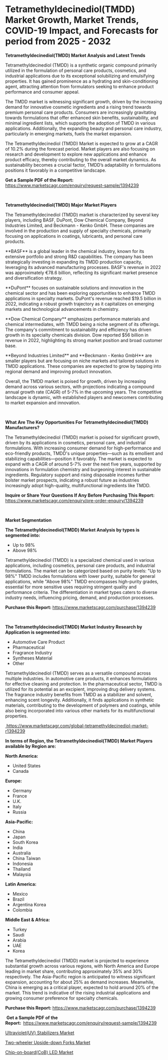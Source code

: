 <p><h1>Tetramethyldecinediol(TMDD) Market Growth, Market Trends, COVID-19 Impact, and Forecasts for period from 2025 - 2032</h1></p><p><strong>Tetramethyldecinediol(TMDD) Market Analysis and Latest Trends</strong></p>
<p><p>Tetramethyldecinediol (TMDD) is a synthetic organic compound primarily utilized in the formulation of personal care products, cosmetics, and industrial applications due to its exceptional solubilizing and emulsifying properties. It has gained prominence as a hydrating and skin-conditioning agent, attracting attention from formulators seeking to enhance product performance and consumer appeal. </p><p>The TMDD market is witnessing significant growth, driven by the increasing demand for innovative cosmetic ingredients and a rising trend towards premium personal care products. Consumers are increasingly gravitating towards formulations that offer enhanced skin benefits, sustainability, and minimal ingredient lists, which supports the adoption of TMDD in various applications. Additionally, the expanding beauty and personal care industry, particularly in emerging markets, fuels the market expansion.</p><p>The Tetramethyldecinediol (TMDD) Market is expected to grow at a CAGR of 10.2% during the forecast period. Market players are also focusing on research and development to explore new applications and enhance product efficacy, thereby contributing to the overall market dynamics. As sustainability becomes a crucial factor, TMDD’s adaptability in formulations positions it favorably in a competitive landscape.</p></p>
<p><strong>Get a Sample PDF of the Report:&nbsp;</strong> <a href="https://www.marketscagr.com/enquiry/request-sample/1394239?utm_campaign=1869&utm_medium=2&utm_source=Github&utm_content=ia&utm_term=22032025&utm_id=tetramethyldecinedioltmdd">https://www.marketscagr.com/enquiry/request-sample/1394239</a></p>
<p>&nbsp;</p>
<p><strong>Tetramethyldecinediol(TMDD) Major Market Players</strong></p>
<p><p>The Tetramethyldecinediol (TMDD) market is characterized by several key players, including BASF, DuPont, Dow Chemical Company, Beyond Industries Limited, and Beckmann - Kenko GmbH. These companies are involved in the production and supply of specialty chemicals, primarily focusing on applications in coatings, lubricants, and personal care products.</p><p>**BASF** is a global leader in the chemical industry, known for its extensive portfolio and strong R&D capabilities. The company has been strategically investing in expanding its TMDD production capacity, leveraging its advanced manufacturing processes. BASF's revenue in 2022 was approximately €78.6 billion, reflecting its significant market presence and diversification strategy.</p><p>**DuPont** focuses on sustainable solutions and innovation in the chemical sector and has been exploring opportunities to enhance TMDD applications in specialty markets. DuPont's revenue reached $19.5 billion in 2022, indicating a robust growth trajectory as it capitalizes on emerging markets and technological advancements in chemistry.</p><p>**Dow Chemical Company** emphasizes performance materials and chemical intermediates, with TMDD being a niche segment of its offerings. The company's commitment to sustainability and efficiency has driven growth in its specialty chemicals division. Dow reported $56 billion in revenue in 2022, highlighting its strong market position and broad customer base.</p><p>**Beyond Industries Limited** and **Beckmann - Kenko GmbH** are smaller players but are focusing on niche markets and tailored solutions in TMDD applications. These companies are expected to grow by tapping into regional demand and improving product innovation.</p><p>Overall, the TMDD market is poised for growth, driven by increasing demand across various sectors, with projections indicating a compound annual growth rate (CAGR) of 5-7% in the upcoming years. The competitive landscape is dynamic, with established players and newcomers contributing to market expansion and innovation.</p></p>
<p>&nbsp;</p>
<p><strong>What Are The Key Opportunities For Tetramethyldecinediol(TMDD) Manufacturers?</strong></p>
<p><p>The Tetramethyldecinediol (TMDD) market is poised for significant growth, driven by its applications in cosmetics, personal care, and industrial formulations. With increasing consumer demand for high-performance and eco-friendly products, TMDD's unique properties—such as its emollient and stabilizing capabilities—position it favorably. The market is expected to expand with a CAGR of around 5-7% over the next five years, supported by innovations in formulation chemistry and burgeoning interest in sustainable ingredients. Regulatory support and rising disposable incomes further bolster market prospects, indicating a robust future as industries increasingly adopt high-quality, multifunctional ingredients like TMDD.</p></p>
<p><strong>Inquire or Share Your Questions If Any Before Purchasing This Report:</strong> <a href="https://www.marketscagr.com/enquiry/pre-order-enquiry/1394239?utm_campaign=1869&utm_medium=2&utm_source=Github&utm_content=ia&utm_term=22032025&utm_id=tetramethyldecinedioltmdd">https://www.marketscagr.com/enquiry/pre-order-enquiry/1394239</a></p>
<p>&nbsp;</p>
<p><strong>Market Segmentation</strong></p>
<p><strong>The Tetramethyldecinediol(TMDD) Market Analysis by types is segmented into:</strong></p>
<p><ul><li>Up to 98%</li><li>Above 98%</li></ul></p>
<p><p>Tetramethyldecinediol (TMDD) is a specialized chemical used in various applications, including cosmetics, personal care products, and industrial formulations. The market can be categorized based on purity levels: "Up to 98%" TMDD includes formulations with lower purity, suitable for general applications, while "Above 98%" TMDD encompasses high-purity grades, essential for more sensitive uses requiring stringent quality and performance criteria. The differentiation in market types caters to diverse industry needs, influencing pricing, demand, and production processes.</p></p>
<p><strong>Purchase this Report:&nbsp;</strong><a href="https://www.marketscagr.com/purchase/1394239?utm_campaign=1869&utm_medium=2&utm_source=Github&utm_content=ia&utm_term=22032025&utm_id=tetramethyldecinedioltmdd">https://www.marketscagr.com/purchase/1394239</a></p>
<p>&nbsp;</p>
<p><strong>The Tetramethyldecinediol(TMDD) Market Industry Research by Application is segmented into:</strong></p>
<p><ul><li>Automotive Care Product</li><li>Pharmaceutical</li><li>Fragrance Industry</li><li>Syntheses Material</li><li>Other</li></ul></p>
<p><p>Tetramethyldecinediol (TMDD) serves as a versatile compound across multiple industries. In automotive care products, it enhances formulations for effective cleaning and protection. In the pharmaceutical sector, TMDD is utilized for its potential as an excipient, improving drug delivery systems. The fragrance industry benefits from TMDD as a stabilizer and solvent, enhancing scent longevity. Additionally, it finds applications in synthetic materials, contributing to the development of polymers and coatings, while also being incorporated into various other markets for its multifunctional properties.</p></p>
<p><a href="https://www.marketscagr.com/global-tetramethyldecinediol-market-r1394239?utm_campaign=1869&utm_medium=2&utm_source=Github&utm_content=ia&utm_term=22032025&utm_id=tetramethyldecinedioltmdd">&nbsp;https://www.marketscagr.com/global-tetramethyldecinediol-market-r1394239</a></p>
<p><strong>In terms of Region, the Tetramethyldecinediol(TMDD) Market Players available by Region are:</strong></p>
<p>
    <p> <strong> North America: </strong>
        <ul>
            <li>United States</li>
            <li>Canada</li>
        </ul>
        </p> 
    <p> <strong> Europe: </strong>
        <ul>
            <li>Germany</li>
            <li>France</li>
            <li>U.K.</li>
            <li>Italy</li>
            <li>Russia</li>
        </ul>
        </p> 
    <p> <strong> Asia-Pacific: </strong>
        <ul>
            <li>China</li>
            <li>Japan</li>
            <li>South Korea</li>
            <li>India</li>
            <li>Australia</li>
            <li>China Taiwan</li>
            <li>Indonesia</li>
            <li>Thailand</li>
            <li>Malaysia</li>
        </ul>
        </p> 
    <p> <strong> Latin America: </strong>
        <ul>
            <li>Mexico</li>
            <li>Brazil</li>
            <li>Argentina Korea</li>
            <li>Colombia</li>
        </ul>
        </p> 
    <p> <strong> Middle East & Africa: </strong>
        <ul>
            <li>Turkey</li>
            <li>Saudi</li>
            <li>Arabia</li>
            <li>UAE</li>
            <li>Korea</li>
        </ul>
    </p>
    </p>
<p><p>The Tetramethyldecinediol (TMDD) market is projected to experience substantial growth across various regions, with North America and Europe leading in market share, contributing approximately 35% and 30% respectively. The Asia-Pacific region is anticipated to witness significant expansion, accounting for about 25% as demand increases. Meanwhile, China is emerging as a critical player, expected to hold around 20% of the market. This trend is indicative of the rising industrial applications and growing consumer preference for specialty chemicals.</p></p>
<p><strong>Purchase this Report: </strong><a href="https://www.marketscagr.com/purchase/1394239?utm_campaign=1869&utm_medium=2&utm_source=Github&utm_content=ia&utm_term=22032025&utm_id=tetramethyldecinedioltmdd">https://www.marketscagr.com/purchase/1394239</a></p>
<p>&nbsp;<strong>Get a Sample PDF of the Report:&nbsp;&nbsp;</strong><a href="https://www.marketscagr.com/enquiry/request-sample/1394239?utm_campaign=1869&utm_medium=2&utm_source=Github&utm_content=ia&utm_term=22032025&utm_id=tetramethyldecinedioltmdd">https://www.marketscagr.com/enquiry/request-sample/1394239</a></p>
<p><strong></strong></p>
<p><p><a href="https://github.com/provorikovar/Market-Research-Report-List-7/blob/main/ultravioletuv-stabilizers-market.md?utm_campaign=1869&utm_medium=2&utm_source=Github&utm_content=ia&utm_term=22032025&utm_id=tetramethyldecinedioltmdd">Ultraviolet(UV) Stabilizers Market</a></p><p><a href="https://github.com/ekerswenzlb0/Market-Research-Report-List-1/blob/main/two-wheeler-upside-down-forks-market.md?utm_campaign=1869&utm_medium=2&utm_source=Github&utm_content=ia&utm_term=22032025&utm_id=tetramethyldecinedioltmdd">Two-wheeler Upside-down Forks Market</a></p><p><a href="https://github.com/CliffMedina6/Market-Research-Report-List-7/blob/main/chip-on-boardcob-led-market.md?utm_campaign=1869&utm_medium=2&utm_source=Github&utm_content=ia&utm_term=22032025&utm_id=tetramethyldecinedioltmdd">Chip-on-board(CoB) LED Market</a></p></p>